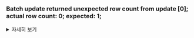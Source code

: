 ### Batch update returned unexpected row count from update [0]; actual row count: 0; expected: 1;
<details>
   <summary> 자세히 보기 </summary>
 
 <br>
  
  하나의 서비스 함수가 다른 서비스 함수를 호출하는데 호출하는 함수가 굉장히 시간이 오래걸리는 함수였다.
  
  첫번째 서비스 함수에는 @Transactional이 붙어있었지만 해당 함수가 호출하는 다른함수에는 어노테이션이 따로 없어서 transaction의 propagation 레벨을 살펴보았다. default는 required로 새로운 트랜잭션이 발생해도 부모 트랜잭션이 존재하는 상황이라면
  기존 트랜잭션을 그대로 사용한다. 그렇다면 해당 트랜잭션이 시간이 많이 소요되는 부가적인 함수를 호출했고 트랜잭션이 길어지면서 다른 트랜잭션이 동일한 entity의 값을 업데이트 하려다가 발생한 것이다.
  
  마치 git push를 하기전에 원격저장소가 다른 요인에 의해 변경되었다면 먼저 pull로 로컬 저장소의 sync를 맞춰야하는 것처럼 말이다.
  
  처음에는 해당 에러에 ObjectOptimisticLockingFailureException이라는 Exception log가 남아있어서 JPA에서 default로 optimistic locking을 사용하는 줄 알았지만 JPA에서 optimisitc locking을 사용하려면
  @Version 에노테이션이 붙은 Integer타입의 인스턴스 변수가 필요하다는 것을 알게되었다.
  
  그래서 나는 문제 해결을 위해 without @Version annotation OptimisicLockingException is occured와 같은 키워드로 구글링을 하였다.
  
  이 문제를 해결하려면 트랜잭션에서 Lock을 걸고 사용하면 같은 문제가 발생하지 않을 것이다. 하지만 Lock에 대한 오버헤드는 크고 경쟁 상황이 많이 일어나지 서비스이므로 Lock을 고려하지는 않기로 하였다.
  
  만약 경쟁상황이 많이 일어나느 서비스여서 트랜잭션이 실패하고 재생성되는 횟수가 많아진다면 Lock을 고려하는 것이 더 낫다.
  
  ref:
  https://stackoverflow.com/questions/2743130/hibernate-batch-update-returned-unexpected-row-count-from-update-0-actual-row/46989666#46989666

</details>
